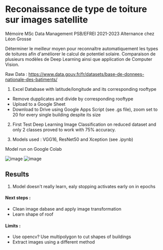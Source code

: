 # Reconaissance de type de toiture sur images satellite

Mémoire MSc Data Management PSB/EFREI 2021-2023
Alternance chez Léon Grosse

Déterminer le meilleur moyen pour reconnaître automatiquement les types de toitures afin d'améliorer le calcul de potentiel solaire. Comparaison de plusieurs modèles de Deep Learning ainsi que application de Computer Vision.


Raw Data : https://www.data.gouv.fr/fr/datasets/base-de-donnees-nationale-des-batiments/ 

1. Excel Database with latitude/longitude and its corresponding rooftype
- Remove dupplicates and divide by corresponding rooftype 
- Upload to a Google Sheet
- Download to Drive using Google Apps Script (see .gs file), zoom set to 20 for every single building despite its size

2. First Test Deep Learning Image Classification on reduced dataset and only 2 classes proved to work with 75% accuracy.

3. Models used : VGG16, ResNet50 and Xception (see .ipynb)

Model run on Google Colab

![image](https://user-images.githubusercontent.com/101122818/213943186-97af9c0f-9b6e-4309-9d9f-9c22fe48a881.png)
![image](https://user-images.githubusercontent.com/101122818/213943159-49e2d7e2-b561-4080-9ba6-612986373563.png)

## Results
1. Model doesn't really learn, ealy stopping activates early on in epochs

#### Next steps :
- Clean image dabase and apply image transformation
- Learn shape of roof

#### Limits : 
- Use opencv? Use multipolygon to cut shapes of buildings
- Extract images using a different method
